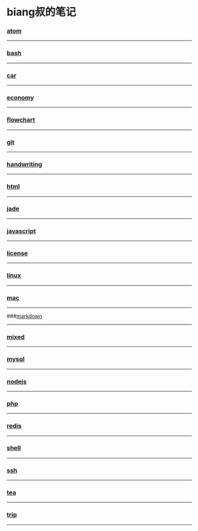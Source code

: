 biang叔的笔记
===========

### [atom](atom/index)

---

### [bash](bash/index)

---

### [car](car/index)

---

### [economy](economy/index)

---

### [flowchart](flowchart/index)

---

### [git](git/index)

---

### [handwriting](handwriting/index)

---

### [html](html/index)

---

### [jade](jade/index)

---

### [javascript](javascript/index)

---

### [license](license/index)

---

### [linux](linux/index)

---

### [mac](mac/index)

---

###[markdown](markdown/simple)

---

### [mixed](mixed/index)

---

### [mysql](mysql/index)

---

### [nodejs](nodejs/index)

---

### [php](php/index)

---

### [redis](redis/index)

---

### [shell](shell/index)

---

### [ssh](ssh/index)

---

### [tea](tea/index)

---

### [trip](trip/index)

---
